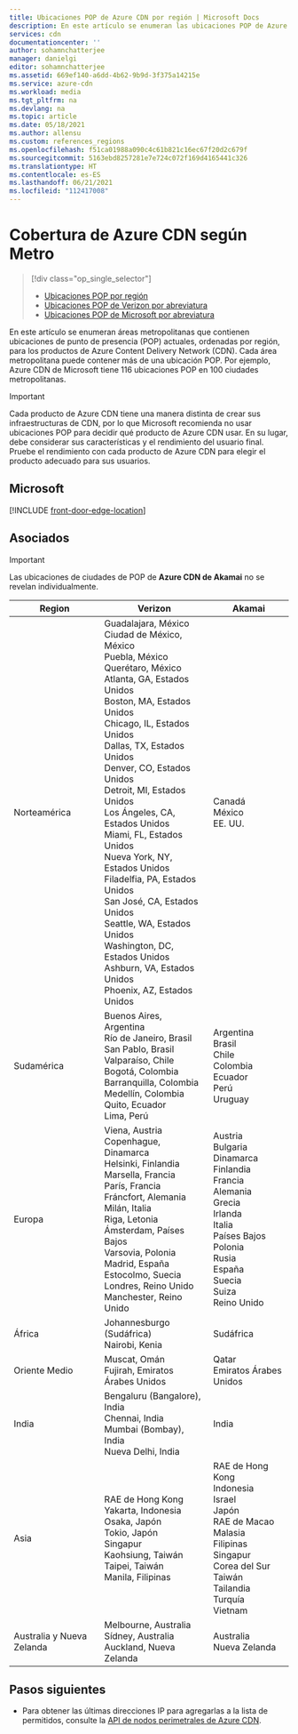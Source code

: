 ```yaml
---
title: Ubicaciones POP de Azure CDN por región | Microsoft Docs
description: En este artículo se enumeran las ubicaciones POP de Azure CDN, ordenadas por región, para los productos de Azure CDN.
services: cdn
documentationcenter: ''
author: sohamnchatterjee
manager: danielgi
editor: sohamnchatterjee
ms.assetid: 669ef140-a6dd-4b62-9b9d-3f375a14215e
ms.service: azure-cdn
ms.workload: media
ms.tgt_pltfrm: na
ms.devlang: na
ms.topic: article
ms.date: 05/18/2021
ms.author: allensu
ms.custom: references_regions
ms.openlocfilehash: f51ca01988a090c4c61b821c16ec67f20d2c679f
ms.sourcegitcommit: 5163ebd8257281e7e724c072f169d4165441c326
ms.translationtype: HT
ms.contentlocale: es-ES
ms.lasthandoff: 06/21/2021
ms.locfileid: "112417008"
---
```

# <a name="azure-cdn-coverage-by-metro"></a>Cobertura de Azure CDN según Metro 
> [!div class="op_single_selector"]
> * [Ubicaciones POP por región](cdn-pop-locations.md)
> * [Ubicaciones POP de Verizon por abreviatura](cdn-pop-abbreviations.md)
> * [Ubicaciones POP de Microsoft por abreviatura](microsoft-pop-abbreviations.md)
>


En este artículo se enumeran áreas metropolitanas que contienen ubicaciones de punto de presencia (POP) actuales, ordenadas por región, para los productos de Azure Content Delivery Network (CDN). Cada área metropolitana puede contener más de una ubicación POP. Por ejemplo, Azure CDN de Microsoft tiene 116 ubicaciones POP en 100 ciudades metropolitanas. 

> [!IMPORTANT]
> Cada producto de Azure CDN tiene una manera distinta de crear sus infraestructuras de CDN, por lo que Microsoft recomienda no usar ubicaciones POP para decidir qué producto de Azure CDN usar. En su lugar, debe considerar sus características y el rendimiento del usuario final. Pruebe el rendimiento con cada producto de Azure CDN para elegir el producto adecuado para sus usuarios. 
> 

## <a name="microsoft"></a>Microsoft

[!INCLUDE [front-door-edge-location](../../includes/front-door-edge-locations.md)]

## <a name="partners"></a>Asociados

> [!IMPORTANT]
> Las ubicaciones de ciudades de POP de **Azure CDN de Akamai** no se revelan individualmente.  
> 

| Region | Verizon | Akamai |
|--|--|--|
| Norteamérica | Guadalajara, México<br />Ciudad de México, México<br />Puebla, México<br />Querétaro, México<br />Atlanta, GA, Estados Unidos<br />Boston, MA, Estados Unidos<br />Chicago, IL, Estados Unidos<br />Dallas, TX, Estados Unidos<br />Denver, CO, Estados Unidos<br />Detroit, MI, Estados Unidos<br />Los Ángeles, CA, Estados Unidos<br />Miami, FL, Estados Unidos<br />Nueva York, NY, Estados Unidos<br />Filadelfia, PA, Estados Unidos<br />San José, CA, Estados Unidos<br />Seattle, WA, Estados Unidos<br />Washington, DC, Estados Unidos <br /> Ashburn, VA, Estados Unidos <br /> Phoenix, AZ, Estados Unidos | Canadá<br />México<br />EE. UU. |
| Sudamérica | Buenos Aires, Argentina<br />Río de Janeiro, Brasil<br />San Pablo, Brasil<br />Valparaíso, Chile<br />Bogotá, Colombia<br />Barranquilla, Colombia<br />Medellín, Colombia<br />Quito, Ecuador<br />Lima, Perú | Argentina<br />Brasil<br />Chile<br />Colombia<br />Ecuador<br />Perú<br />Uruguay |
| Europa | Viena, Austria<br />Copenhague, Dinamarca<br />Helsinki, Finlandia<br />Marsella, Francia<br />París, Francia<br />Fráncfort, Alemania<br />Milán, Italia<br />Riga, Letonia<br />Ámsterdam, Países Bajos<br />Varsovia, Polonia<br />Madrid, España<br />Estocolmo, Suecia<br />Londres, Reino Unido <br /> Manchester, Reino Unido | Austria<br />Bulgaria<br />Dinamarca<br />Finlandia<br />Francia<br />Alemania<br />Grecia<br />Irlanda<br />Italia<br />Países Bajos<br />Polonia<br />Rusia<br />España<br />Suecia<br />Suiza<br />Reino Unido |
| África | Johannesburgo (Sudáfrica) <br/> Nairobi, Kenia | Sudáfrica |
| Oriente Medio | Muscat, Omán<br />Fujirah, Emiratos Árabes Unidos | Qatar<br />Emiratos Árabes Unidos |
| India | Bengaluru (Bangalore), India<br />Chennai, India<br />Mumbai (Bombay), India<br />Nueva Delhi, India<br /> | India |
| Asia | RAE de Hong Kong<br />Yakarta, Indonesia<br />Osaka, Japón<br />Tokio, Japón<br />Singapur<br />Kaohsiung, Taiwán<br />Taipei, Taiwán <br />Manila, Filipinas | RAE de Hong Kong<br />Indonesia<br />Israel<br />Japón<br />RAE de Macao<br />Malasia<br />Filipinas<br />Singapur<br />Corea del Sur<br />Taiwán<br />Tailandia<br />Turquía<br />Vietnam |
| Australia y Nueva Zelanda | Melbourne, Australia<br />Sídney, Australia<br />Auckland, Nueva Zelanda | Australia<br />Nueva Zelanda |

## <a name="next-steps"></a>Pasos siguientes

* Para obtener las últimas direcciones IP para agregarlas a la lista de permitidos, consulte la [API de nodos perimetrales de Azure CDN](/rest/api/cdn/cdn/edgenodes).
